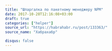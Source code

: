 ```yaml
---
title: "Шпаргалка по пакетному менеджеру NPM"
date: 2017-10-28T12:16:08+03:00
draft: true
categories: ["helper"]
source_url: "https://habrahabr.ru/post/133363/"
source_name: "Хабрахабр"

disqus: false
---
```

<!--more-->
